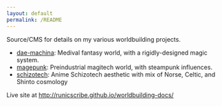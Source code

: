 ```yaml
---
layout: default
permalink: /README
---
```


Source/CMS for details on my various worldbuilding projects.

* [dae-machina](./dae-machina): Medival fantasy world, with a rigidly-designed magic system.
* [magepunk](./magepunk): Preindustrial magitech world, with steampunk influences.
* [schizotech](./schizotech): Anime Schizotech aesthetic with mix of Norse, Celtic, and Shinto cosmology
 
Live site at http://runicscribe.github.io/worldbuilding-docs/
